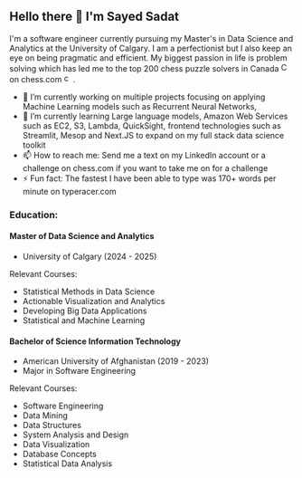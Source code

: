## Hello there 👋 I'm Sayed Sadat 

I'm a software engineer currently pursuing my Master's in Data Science and Analytics at the University of Calgary. I am a perfectionist but I also keep an eye on being pragmatic and efficient. My biggest passion in life is problem solving which has led me to the top 200 chess puzzle solvers in Canada <img src="https://upload.wikimedia.org/wikipedia/commons/d/d9/Flag_of_Canada_(Pantone).svg" alt= "Canadian Flag" width = 16 height = 16> 
on chess.com <img src="https://www.chess.com/favicon.ico" alt ="chess.com" width = 16 height = 16>. 

<!--
**MozamilS/MozamilS** is a ✨ _special_ ✨ repository because its `README.md` (this file) appears on your GitHub profile.

Here are some ideas to get you started:


-->
- 🔭 I’m currently working on multiple projects focusing on applying Machine Learning models such as Recurrent Neural Networks, 
- 🌱 I’m currently learning Large language models, Amazon Web Services such as EC2, S3, Lambda, QuickSight, frontend technologies such as Streamlit, Mesop and Next.JS to expand on my full stack data science toolkit
- 📫 How to reach me: Send me a text on my LinkedIn account or a challenge on chess.com if you want to take me on for a challenge
- ⚡ Fun fact: The fastest I have been able to type was 170+ words per minute on typeracer.com


### Education: 

#### Master of Data Science and Analytics 
- University of Calgary (2024 - 2025) 

Relevant Courses: 
- Statistical Methods in Data Science
- Actionable Visualization and Analytics 
- Developing Big Data Applications
- Statistical and Machine Learning

#### Bachelor of Science Information Technology
- American University of Afghanistan (2019 - 2023)
- Major in Software Engineering

Relevant Courses: 

- Software Engineering 
- Data Mining 
- Data Structures
- System Analysis and Design
- Data Visualization
- Database Concepts 
- Statistical Data Analysis 


